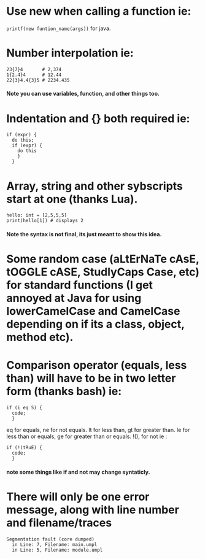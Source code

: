# Use new when calling a function ie: 
```printf(new funtion_name(args))``` for java.

# Number interpolation ie:
``` 
23{7}4       # 2,374
1{2.4}4      # 12.44
22{3}4.4{3}5 # 2234.435
``` 
#### Note you can use variables, function, and other things too.


# Indentation and {} both required ie:
```
if (expr) {
  do this;
  if (expr) {
    do this
    }
  }
```
# Array, string and other sybscripts start at one (thanks Lua).
```
hello: int = [2,5,5,5]
print(hello[1]) # displays 2
``` 
#### Note the syntax is not final, its just meant to show this idea.

# Some random case (aLtErNaTe cAsE, tOGGLE cASE,  StudlyCaps Case, etc) for standard functions (I get annoyed at Java for using lowerCamelCase and CamelCase depending on if its a class, object, method etc).

# Comparison operator (equals, less than) will have to be in two letter form (thanks bash) ie:
```
if (i eq 5) {
  code;
  }
```
eq for equals, ne for not equals.
lt for less than, gt for greater than.
le for less than or equals, ge for greater than or equals.
!(), for not ie :
```
if (!(tRuE) {
  code;
  }
```
#### note some things like if and not may change syntaticly.

# There will only be one error message, along with line number and filename/traces
```
Segmentation fault (core dumped)
  in Line: 7, Filename: main.umpl
  in Line: 5, Filename: module.umpl
```
